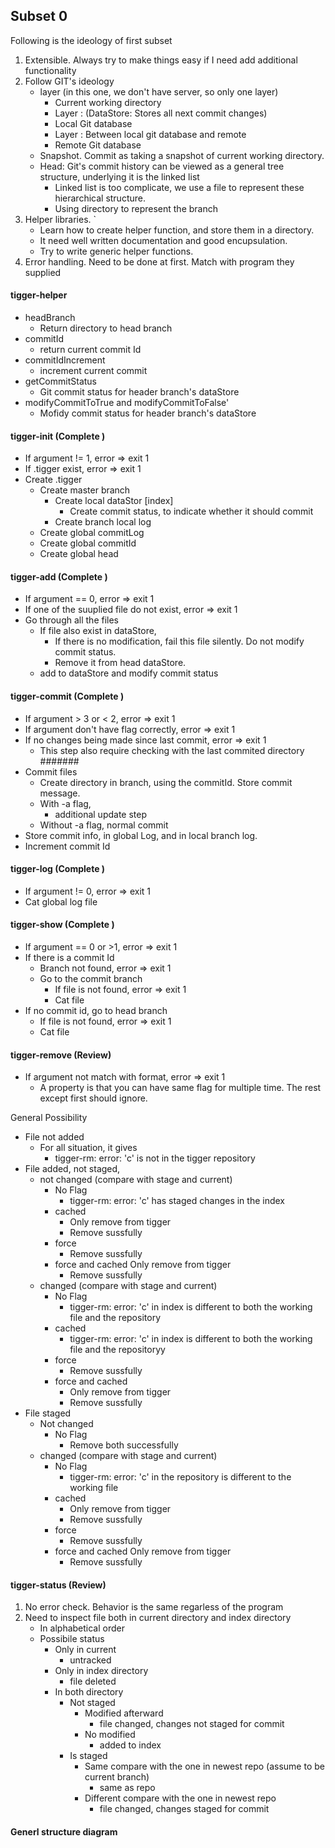 ## Subset 0

Following is the ideology of first subset
1. Extensible. Always try to make things easy if I need add additional functionality
2. Follow GIT's ideology
    - layer (in this one, we don't have server, so only one layer)
        - Current working directory
        - Layer : (DataStore: Stores all next commit changes)
        - Local Git database 
        - Layer : Between local git database and remote
        - Remote Git database
    - Snapshot. Commit as taking a snapshot of current working directory.
    - Head: Git's commit history can be viewed as a general tree structure, underlying it is the linked list
        - Linked list is too complicate, we use a file to represent these hierarchical structure.
        - Using directory to represent the branch
3. Helper libraries. `
    - Learn how to create helper function, and store them in a directory.
    - It need well written documentation and good encupsulation.
    - Try to write generic helper functions.
4. Error handling. Need to be done at first. Match with program they supplied



#### tigger-helper
- headBranch
    - Return directory to head branch
- commitId
    - return current commit Id
- commitIdIncrement
    - increment current commit 
- getCommitStatus
    - Git commit status for header branch's dataStore
- modifyCommitToTrue and modifyCommitToFalse'
    - Mofidy commit status for header branch's dataStore



#### tigger-init (Complete )
- If argument != 1, error => exit 1
- If .tigger exist, error => exit 1
- Create .tigger
    - Create master branch
        - Create local dataStor [index]
            - Create commit status, to indicate whether it should commit
        - Create branch local log
    - Create global commitLog
    - Create global commitId 
    - Create global head

#### tigger-add  (Complete )
- If argument == 0, error => exit 1
- If one of the suuplied file do not exist, error => exit 1
- Go through all the files
    - If file also exist in dataStore, 
        - If there is no modification, fail this file silently. Do not modify commit status.
        - Remove it from head dataStore.
    - add to dataStore and modify commit status



#### tigger-commit (Complete )
- If argument > 3 or < 2, error => exit 1
- If argument don't have flag correctly, error => exit 1
- If no changes being made since last commit, error => exit 1
    - This step also require checking with the last commited directory #######
- Commit files
    - Create directory in branch, using the commitId. Store commit message.
    - With -a flag, 
        - additional update step
    - Without -a flag, normal commit
- Store commit info, in global Log, and in local branch log. 
- Increment commit Id

#### tigger-log (Complete )
- If argument != 0, error => exit 1
- Cat global log file

#### tigger-show (Complete )
- If argument == 0 or >1, error => exit 1
- If there is a commit Id
    - Branch not found, error => exit 1
    - Go to the commit branch
        - If file is not found, error => exit 1
        - Cat file
- If no commit id, go to head branch
    - If file is not found, error => exit 1
    - Cat file

#### tigger-remove (Review)
- If argument not match with format, error => exit 1
    - A property is that you can have same flag for multiple time. The rest except first should ignore. 

General Possibility
- File not added
    - For all situation, it gives
        - tigger-rm: error: 'c' is not in the tigger repository
- File added, not staged, 
    - not changed (compare with stage and current)
        - No Flag
            - tigger-rm: error: 'c' has staged changes in the index
        - cached
            - Only remove from tigger
            - Remove sussfully
        - force
            - Remove sussfully
        - force and cached
            Only remove from tigger
            - Remove sussfully
    - changed (compare with stage and current)
        - No Flag
            - tigger-rm: error: 'c' in index is different to both the working file and the repository
        - cached
            - tigger-rm: error: 'c' in index is different to both the working file and the repositoryy
        - force
            - Remove sussfully
        - force and cached
            - Only remove from tigger
            - Remove sussfully
- File staged
    - Not changed
        - No Flag
            - Remove both successfully
    - changed (compare with stage and current)
        - No Flag
            - tigger-rm: error: 'c' in the repository is different to the working file
        - cached
            - Only remove from tigger
            - Remove sussfully
        - force
            - Remove sussfully
        - force and cached
            Only remove from tigger
            - Remove sussfully


#### tigger-status (Review)
1. No error check. Behavior is the same regarless of the program
2. Need to inspect file both in current directory and index directory
    - In alphabetical order
    - Possibile status
        - Only in current
            - untracked
        - Only in index directory
            - file deleted
        - In both directory
            - Not staged
                - Modified afterward
                    - file changed, changes not staged for commit
                - No modified
                    - added to index
            - Is staged
                - Same compare with the one in newest repo (assume to be current branch)
                    - same as repo
                - Different compare with the one in newest repo
                    - file changed, changes staged for commit


#### Generl structure diagram

